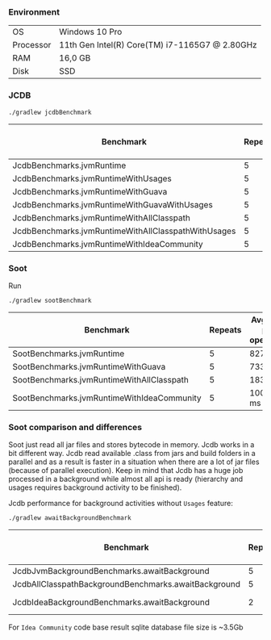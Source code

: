 ### Environment

|           |                                                |
|-----------|------------------------------------------------|
| OS        | Windows 10 Pro                                 |
| Processor | 11th Gen Intel(R) Core(TM) i7-1165G7 @ 2.80GHz |
| RAM       | 16,0 GB                                        |
| Disk      | SSD                                            | 

### JCDB

```ssh
./gradlew jcdbBenchmark
```


| Benchmark                                           | Repeats | Avg time per operation | 
|-----------------------------------------------------|---------|------------------------|
| JcdbBenchmarks.jvmRuntime                           | 5       | 741 ms                 |
| JcdbBenchmarks.jvmRuntimeWithUsages                 | 5       | 896 ms                 |
| JcdbBenchmarks.jvmRuntimeWithGuava                  | 5       | 740 ms                 |
| JcdbBenchmarks.jvmRuntimeWithGuavaWithUsages        | 5       | 929 ms                 |
| JcdbBenchmarks.jvmRuntimeWithAllClasspath           | 5       | 1034 ms                |
| JcdbBenchmarks.jvmRuntimeWithAllClasspathWithUsages | 5       | 1298 ms                |
| JcdbBenchmarks.jvmRuntimeWithIdeaCommunity          | 5       | 2324 ms                |

### Soot

Run
```ssh
./gradlew sootBenchmark
```

| Benchmark                                  | Repeats  | Avg time per operation  |
|--------------------------------------------|----------|-------------------------|
| SootBenchmarks.jvmRuntime                  | 5        | 827 ms                  |
| SootBenchmarks.jvmRuntimeWithGuava         | 5        | 733 ms                  |
| SootBenchmarks.jvmRuntimeWithAllClasspath  | 5        | 1839 ms                 |
| SootBenchmarks.jvmRuntimeWithIdeaCommunity | 5        | 10091 ms                |


### Soot comparison and differences

Soot just read all jar files and stores bytecode in memory. Jcdb works in a bit different way. Jcdb read available .class from jars and build folders in a parallel and as a result 
is faster in a situation when there are a lot of jar files (because of parallel execution). Keep in mind that Jcdb has a huge job processed 
in a background while almost all api is ready (hierarchy and usages requires background activity to be finished).

Jcdb performance for background activities without `Usages` feature:

```ssh
./gradlew awaitBackgroundBenchmark
```


| Benchmark                                            | Repeats  | Avg time per operation  |
|------------------------------------------------------|----------|-------------------------|
| JcdbJvmBackgroundBenchmarks.awaitBackground          | 5        | 3182 ms                 |
| JcdbAllClasspathBackgroundBenchmarks.awaitBackground | 5        | 6696 ms                 |
| JcdbIdeaBackgroundBenchmarks.awaitBackground         | 2        | 76734 ms                |

For `Idea Community` code base result sqlite database file size is ~3.5Gb




